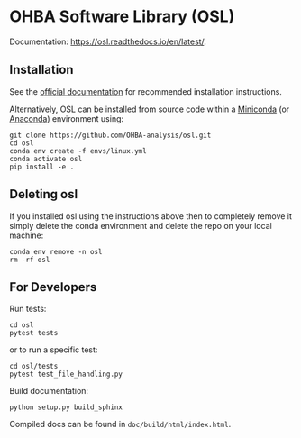 # OHBA Software Library (OSL)

Documentation: https://osl.readthedocs.io/en/latest/.

## Installation

See the [official documentation](https://osl.readthedocs.io/en/latest/install.html) for recommended installation instructions.

Alternatively, OSL can be installed from source code within a [Miniconda](https://docs.conda.io/projects/miniconda/en/latest/miniconda-install.html) (or [Anaconda](https://docs.anaconda.com/free/anaconda/install/index.html)) environment using:
```
git clone https://github.com/OHBA-analysis/osl.git
cd osl
conda env create -f envs/linux.yml
conda activate osl
pip install -e .
```

## Deleting osl

If you installed osl using the instructions above then to completely remove it simply delete the conda environment and delete the repo on your local machine:
```
conda env remove -n osl
rm -rf osl
```

## For Developers

Run tests:
```
cd osl
pytest tests
```
or to run a specific test:
```
cd osl/tests
pytest test_file_handling.py
```

Build documentation:
```
python setup.py build_sphinx
```
Compiled docs can be found in `doc/build/html/index.html`.
